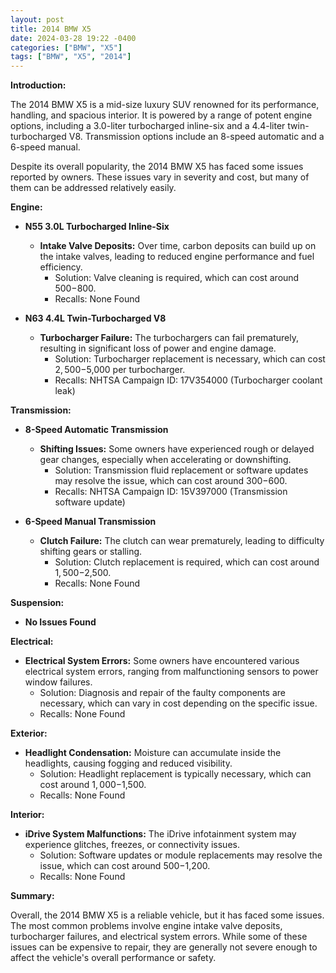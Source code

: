 ```yaml
---
layout: post
title: 2014 BMW X5
date: 2024-03-28 19:22 -0400
categories: ["BMW", "X5"]
tags: ["BMW", "X5", "2014"]
---
```

**Introduction:**

The 2014 BMW X5 is a mid-size luxury SUV renowned for its performance, handling, and spacious interior. It is powered by a range of potent engine options, including a 3.0-liter turbocharged inline-six and a 4.4-liter twin-turbocharged V8. Transmission options include an 8-speed automatic and a 6-speed manual.

Despite its overall popularity, the 2014 BMW X5 has faced some issues reported by owners. These issues vary in severity and cost, but many of them can be addressed relatively easily.

**Engine:**

* **N55 3.0L Turbocharged Inline-Six**

  * **Intake Valve Deposits:** Over time, carbon deposits can build up on the intake valves, leading to reduced engine performance and fuel efficiency.
    * Solution: Valve cleaning is required, which can cost around $500-$800.
    * Recalls: None Found

* **N63 4.4L Twin-Turbocharged V8**

  * **Turbocharger Failure:** The turbochargers can fail prematurely, resulting in significant loss of power and engine damage.
    * Solution: Turbocharger replacement is necessary, which can cost $2,500-$5,000 per turbocharger.
    * Recalls: NHTSA Campaign ID: 17V354000 (Turbocharger coolant leak)

**Transmission:**

* **8-Speed Automatic Transmission**

  * **Shifting Issues:** Some owners have experienced rough or delayed gear changes, especially when accelerating or downshifting.
    * Solution: Transmission fluid replacement or software updates may resolve the issue, which can cost around $300-$600.
    * Recalls: NHTSA Campaign ID: 15V397000 (Transmission software update)

* **6-Speed Manual Transmission**

  * **Clutch Failure:** The clutch can wear prematurely, leading to difficulty shifting gears or stalling.
    * Solution: Clutch replacement is required, which can cost around $1,500-$2,500.
    * Recalls: None Found

**Suspension:**

* **No Issues Found**

**Electrical:**

* **Electrical System Errors:** Some owners have encountered various electrical system errors, ranging from malfunctioning sensors to power window failures.
    * Solution: Diagnosis and repair of the faulty components are necessary, which can vary in cost depending on the specific issue.
    * Recalls: None Found

**Exterior:**

* **Headlight Condensation:** Moisture can accumulate inside the headlights, causing fogging and reduced visibility.
    * Solution: Headlight replacement is typically necessary, which can cost around $1,000-$1,500.
    * Recalls: None Found

**Interior:**

* **iDrive System Malfunctions:** The iDrive infotainment system may experience glitches, freezes, or connectivity issues.
    * Solution: Software updates or module replacements may resolve the issue, which can cost around $500-$1,200.
    * Recalls: None Found

**Summary:**

Overall, the 2014 BMW X5 is a reliable vehicle, but it has faced some issues. The most common problems involve engine intake valve deposits, turbocharger failures, and electrical system errors. While some of these issues can be expensive to repair, they are generally not severe enough to affect the vehicle's overall performance or safety.
